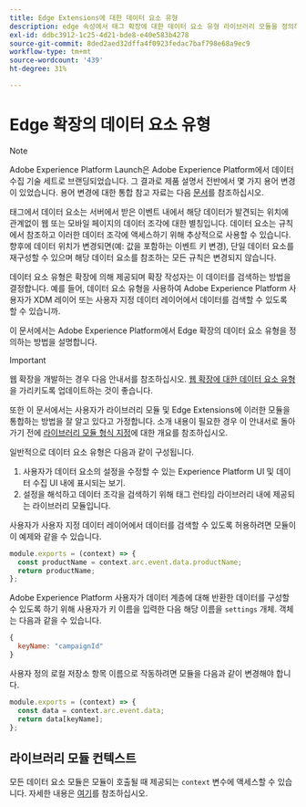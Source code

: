 ```yaml
---
title: Edge Extensions에 대한 데이터 요소 유형
description: edge 속성에서 태그 확장에 대한 데이터 요소 유형 라이브러리 모듈을 정의하는 방법을 알아봅니다.
exl-id: ddbc3912-1c25-4d21-bde8-e40e583b4278
source-git-commit: 8ded2aed32dffa4f0923fedac7baf798e68a9ec9
workflow-type: tm+mt
source-wordcount: '439'
ht-degree: 31%

---
```


# Edge 확장의 데이터 요소 유형

>[!NOTE]
>
>Adobe Experience Platform Launch은 Adobe Experience Platform에서 데이터 수집 기술 세트로 브랜딩되었습니다. 그 결과로 제품 설명서 전반에서 몇 가지 용어 변경이 있었습니다. 용어 변경에 대한 통합 참고 자료는 다음 [문서](../../term-updates.md)를 참조하십시오.

태그에서 데이터 요소는 서버에서 받은 이벤트 내에서 해당 데이터가 발견되는 위치에 관계없이 웹 또는 모바일 페이지의 데이터 조각에 대한 별칭입니다. 데이터 요소는 규칙에서 참조하고 이러한 데이터 조각에 액세스하기 위해 추상적으로 사용할 수 있습니다. 향후에 데이터 위치가 변경되면(예: 값을 포함하는 이벤트 키 변경), 단일 데이터 요소를 재구성할 수 있으며 해당 데이터 요소를 참조하는 모든 규칙은 변경되지 않습니다.

데이터 요소 유형은 확장에 의해 제공되며 확장 작성자는 이 데이터를 검색하는 방법을 결정합니다. 예를 들어, 데이터 요소 유형을 사용하여 Adobe Experience Platform 사용자가 XDM 레이어 또는 사용자 지정 데이터 레이어에서 데이터를 검색할 수 있도록 할 수 있습니까.

이 문서에서는 Adobe Experience Platform에서 Edge 확장의 데이터 요소 유형을 정의하는 방법을 설명합니다.

>[!IMPORTANT]
>
>웹 확장을 개발하는 경우 다음 안내서를 참조하십시오. [웹 확장에 대한 데이터 요소 유형](../web/data-element-types.md) 을 가리키도록 업데이트하는 것이 좋습니다.
>
>또한 이 문서에서는 사용자가 라이브러리 모듈 및 Edge Extensions에 이러한 모듈을 통합하는 방법을 잘 알고 있다고 가정합니다. 소개 내용이 필요한 경우 이 안내서로 돌아가기 전에 [라이브러리 모듈 형식 지정](./format.md)에 대한 개요를 참조하십시오.

일반적으로 데이터 요소 유형은 다음과 같이 구성됩니다.

1. 사용자가 데이터 요소의 설정을 수정할 수 있는 Experience Platform UI 및 데이터 수집 UI 내에 표시되는 보기.
2. 설정을 해석하고 데이터 조각을 검색하기 위해 태그 런타임 라이브러리 내에 제공되는 라이브러리 모듈입니다.

사용자가 사용자 지정 데이터 레이어에서 데이터를 검색할 수 있도록 허용하려면 모듈이 이 예제와 같을 수 있습니다.

```js
module.exports = (context) => {
  const productName = context.arc.event.data.productName;
  return productName;
};
```

Adobe Experience Platform 사용자가 데이터 계층에 대해 반환한 데이터를 구성할 수 있도록 하기 위해 사용자가 키 이름을 입력한 다음 해당 이름을 `settings` 개체. 객체는 다음과 같을 수 있습니다.

```js
{
  keyName: "campaignId"
}
```

사용자 정의 로컬 저장소 항목 이름으로 작동하려면 모듈을 다음과 같이 변경해야 합니다.

```js
module.exports = (context) => {
  const data = context.arc.event.data;
  return data[keyName];
};
```

## 라이브러리 모듈 컨텍스트

모든 데이터 요소 모듈은 모듈이 호출될 때 제공되는 `context` 변수에 액세스할 수 있습니다. 자세한 내용은 [여기](./context.md)를 참조하십시오.
